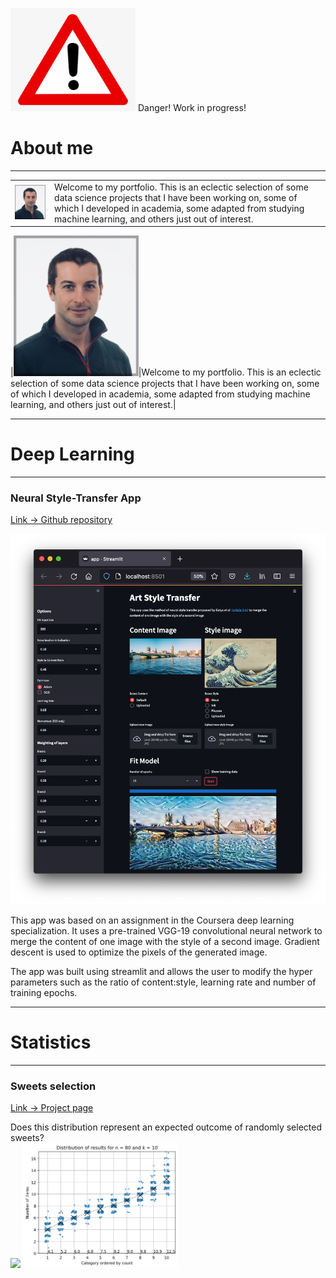 <img src="images/danger.png" width=200> Danger! Work in progress!

# About me
***
<table cellspacing="0" cellpadding="0">
<tr>
    <td> <img src="images/Profile_pic.jpeg" width=200> </td>
    <td>Welcome to my portfolio. This is an eclectic selection of some data science projects that I have been working on, some of which I developed in academia, some adapted from studying machine learning, and others just out of interest.
    </td>
</tr>
</table>

|<img src="images/Profile_pic.jpeg" width=200>|Welcome to my portfolio. This is an eclectic selection of some data science projects that I have been working on, some of which I developed in academia, some adapted from studying machine learning, and others just out of interest.|

***
# Deep Learning
***
### Neural Style-Transfer App
[Link -> Github repository](https://github.com/stuarthaze/StyleTransferApp)

<img src="images/NeuralArtStyleTransfer.png"> 

This app was based on an assignment in the Coursera deep learning specialization. It uses a pre-trained VGG-19 convolutional neural network to merge the content of one image with the style of a second image. Gradient descent is used to optimize the pixels of the generated image. 

The app was built using streamlit and allows the user to modify the hyper parameters such as the ratio of content:style, learning rate and number of training epochs.
 
***
# Statistics
***
### Sweets selection
[Link -> Project page](https://stuarthaze.github.io/Quality_Street)

Does this distribution represent an expected outcome of randomly selected sweets?  
<img src="../Quality_Street/Sweet_selection.jpg" height="200">   <img src="images/Simulation_result.png" height="200">
